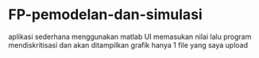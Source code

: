 # FP-pemodelan-dan-simulasi
aplikasi sederhana menggunakan matlab UI memasukan nilai lalu program mendiskritisasi dan akan ditampilkan grafik
hanya 1 file yang saya upload
